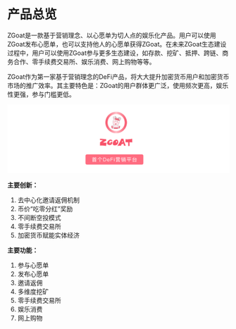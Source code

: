 # 产品总览

ZGoat是一款基于营销理念、以心愿单为切人点的娱乐化产品。用户可以使用ZGoat发布心愿单，也可以支持他人的心愿单获得ZGoat。在未来ZGoat生态建设过程中，用户可以使用ZGoat参与更多生态建设，如存款、挖矿、抵押、跨链、商务合作、零手续费交易所、娱乐消费、网上购物等等。

ZGoat作为第一家基于营销理念的DeFi产品，将大大提升加密货币用户和加密货币市场的推广效率。其主要特色是：ZGoat的用户群体更广泛，使用频次更高，娱乐性更强，参与门槛更低。

![](../.gitbook/assets/shou-ge-defi-ying-xiao-ping-tai-.png)

**主要创新：**

1. 去中心化邀请返佣机制
2. 币价“吃零分红”奖励
3. 不间断空投模式
4. 零手续费交易所
5. 加密货币赋能实体经济

**主要功能：**

1. 参与心愿单
2. 发布心愿单
3. 邀请返佣
4. 多维度挖矿
5. 零手续费交易所
6. 娱乐消费
7. 网上购物



